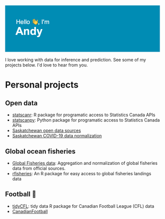 ![Intro header](./assets/header.png)

I love working with data for inference and prediction. See some of my projects below. I'd love to hear from you.

# Personal projects

## Open data

- [statscanr](https://github.com/andrewjdyck/statscanr): R package for programatic access to Statistics Canada APIs
- [statscanpy](https://github.com/andrewjdyck/statscanpy): Python package for programatic access to Statistics Canada APIs
- [Saskatchewan open data sources](https://github.com/andrewjdyck/Sask-Open-Data-Sources)
- [Saskatchewan COVID-19 data normalization](https://github.com/SaskOpenData/covid19-sask)

## Global ocean fisheries

- [Global Fisheries data](https://github.com/andrewjdyck/api.openfisheries.org): Aggregation and normalization of global fisheries data from official sources.
- [rfisheries](https://github.com/ropensci/rfisheries): An R package for easy access to global fisheries landings data

## Football :football:

- [tidyCFL](https://github.com/NorthernLightsDataLab/tidyCFL): tidy data R package for Canadian Football League (CFL) data
- [CanadianFootball](https://github.com/andrewjdyck/CanadianFootball)